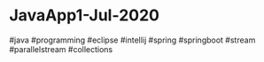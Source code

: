 # JavaApp1-Jul-2020
#java
#programming
#eclipse 
#intellij
#spring
#springboot
#stream
#parallelstream
#collections
